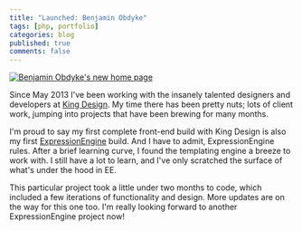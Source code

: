 ```yaml
---
title: "Launched: Benjamin Obdyke"
tags: [php, portfolio]
categories: blog
published: true
comments: false
---
```


<a href="http://www.benjaminobdyke.com">![Benjamin Obdyke's new home page](/images/posts/benjamin-obdyke-screenshot.jpg)</a>

Since May 2013 I've been working with the insanely talented designers and developers at [King Design](http://kingdesignllc.com). My time there has been pretty nuts; lots of client work, jumping into projects that have been brewing for many months.

I'm proud to say my first complete front-end build with King Design is also my first [ExpressionEngine](http://ellislab.com/expressionengine) build. And I have to admit, ExpressionEngine rules. After a brief learning curve, I found the templating engine a breeze to work with. I still have a lot to learn, and I've only scratched the surface of what's under the hood in EE.

This particular project took a little under two months to code, which included a few iterations of functionality and design. More updates are on the way for this one too. I'm really looking forward to another ExpressionEngine project now!

